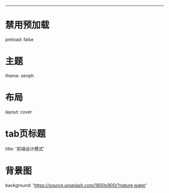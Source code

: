 ---
# 禁用预加载
preload: false 
# 主题
theme: seriph
# 布局
layout: cover
# tab页标题
title: '前端设计模式'
# 背景图
background: 'https://source.unsplash.com/1600x900/?nature,water'